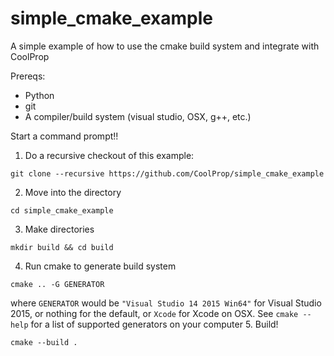 # simple_cmake_example
A simple example of how to use the cmake build system and integrate with CoolProp

Prereqs:
* Python
* git
* A compiler/build system (visual studio, OSX, g++, etc.)

Start a command prompt!!

1. Do a recursive checkout of this example:
```
git clone --recursive https://github.com/CoolProp/simple_cmake_example
```
2. Move into the directory
```
cd simple_cmake_example
```
3. Make directories
```
mkdir build && cd build
```
4. Run cmake to generate build system
```
cmake .. -G GENERATOR
```
where ``GENERATOR`` would be ``"Visual Studio 14 2015 Win64"`` for Visual Studio 2015, or nothing for the default, or ``Xcode`` for Xcode on OSX.  See ``cmake --help`` for a list of supported generators on your computer
5. Build!
```
cmake --build .
```

